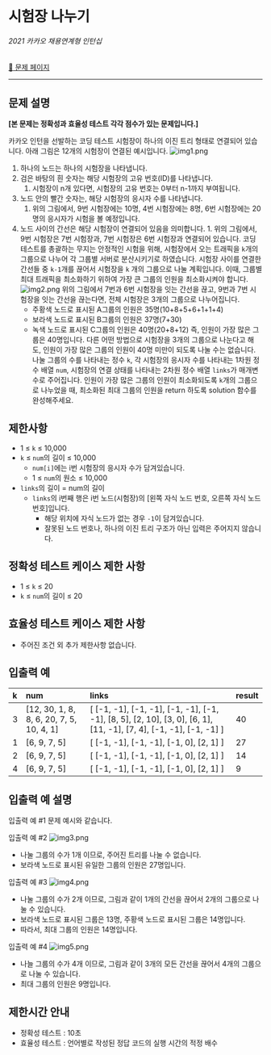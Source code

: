 # 시험장 나누기

###### 2021 카카오 채용연계형 인턴십

[:link: 문제 페이지](https://school.programmers.co.kr/learn/courses/30/lessons/81305)

---

## 문제 설명

**[본 문제는 정확성과 효율성 테스트 각각 점수가 있는 문제입니다.]**

카카오 인턴을 선발하는 코딩 테스트 시험장이 하나의 이진 트리 형태로 연결되어 있습니다. 아래 그림은 12개의 시험장이 연결된 예시입니다.
![img1.png](https://grepp-programmers.s3.ap-northeast-2.amazonaws.com/files/production/cf7517dd-e241-4fc8-a134-1d4d31f082b2/img1.png)

1. 하나의 노드는 하나의 시험장을 나타냅니다.
1. 검은 바탕의 흰 숫자는 해당 시험장의 고유 번호(ID)를 나타냅니다.
   1. 시험장이 n개 있다면, 시험장의 고유 번호는 0부터 n-1까지 부여됩니다.
1. 노드 안의 빨간 숫자는, 해당 시험장의 응시자 수를 나타냅니다.
   1. 위의 그림에서, 9번 시험장에는 10명, 4번 시험장에는 8명, 6번 시험장에는 20명의 응시자가 시험을 볼 예정입니다.
1. 노드 사이의 간선은 해당 시험장이 연결되어 있음을 의미합니다. 1. 위의 그림에서, 9번 시험장은 7번 시험장과, 7번 시험장은 6번 시험장과 연결되어 있습니다.
   코딩 테스트를 총괄하는 무지는 안정적인 시험을 위해, 시험장에서 오는 트래픽을 `k`개의 그룹으로 나누어 각 그룹별 서버로 분산시키기로 하였습니다. 시험장 사이를 연결한 간선들 중 `k-1`개를 끊어서 시험장을 `k` 개의 그룹으로 나눌 계획입니다. 이때, 그룹별 최대 트래픽을 최소화하기 위하여 가장 큰 그룹의 인원을 최소화시켜야 합니다.
   ![img2.png](https://grepp-programmers.s3.ap-northeast-2.amazonaws.com/files/production/736fc6c6-0ec5-429b-99b4-304233bc19ff/img2.png)
   위의 그림에서 7번과 6번 시험장을 잇는 간선을 끊고, 9번과 7번 시험장을 잇는 간선을 끊는다면, 전체 시험장은 3개의 그룹으로 나누어집니다.
   - 주황색 노드로 표시된 A그룹의 인원은 35명(10+8+5+6+1+1+4)
   - 보라색 노드로 표시된 B그룹의 인원은 37명(7+30)
   - 녹색 노드로 표시된 C그룹의 인원은 40명(20+8+12)
     즉, 인원이 가장 많은 그룹은 40명입니다. 다른 어떤 방법으로 시험장을 3개의 그룹으로 나눈다고 해도, 인원이 가장 많은 그룹의 인원이 40명 미만이 되도록 나눌 수는 없습니다.
     나눌 그룹의 수를 나타내는 정수 `k`, 각 시험장의 응시자 수를 나타내는 1차원 정수 배열 `num`, 시험장의 연결 상태를 나타내는 2차원 정수 배열 `links`가 매개변수로 주어집니다. 인원이 가장 많은 그룹의 인원이 최소화되도록 `k`개의 그룹으로 나누었을 때, 최소화된 최대 그룹의 인원을 return 하도록 solution 함수를 완성해주세요.

## 제한사항

- 1 ≤ `k` ≤ 10,000
- `k` ≤ `num`의 길이 ≤ 10,000
  - `num[i]`에는 i번 시험장의 응시자 수가 담겨있습니다.
  - 1 ≤ `num`의 원소 ≤ 10,000
- `links`의 길이 = num의 길이
  - `links`의 i번째 행은 i번 노드(시험장)의 [왼쪽 자식 노드 번호, 오른쪽 자식 노드 번호]입니다.
    - 해당 위치에 자식 노드가 없는 경우 `-1`이 담겨있습니다.
    - 잘못된 노드 번호나, 하나의 이진 트리 구조가 아닌 입력은 주어지지 않습니다.

## 정확성 테스트 케이스 제한 사항

- 1 ≤ `k` ≤ 20
- `k` ≤ `num`의 길이 ≤ 20

## 효율성 테스트 케이스 제한 사항

- 주어진 조건 외 추가 제한사항 없습니다.

## 입출력 예

| k   | num                                      | links                                                                                                             | result |
| :-- | :--------------------------------------- | :---------------------------------------------------------------------------------------------------------------- | :----- |
| 3   | [12, 30, 1, 8, 8, 6, 20, 7, 5, 10, 4, 1] | [ [-1, -1], [-1, -1], [-1, -1], [-1, -1], [8, 5], [2, 10], [3, 0], [6, 1], [11, -1], [7, 4], [-1, -1], [-1, -1] ] | 40     |
| 1   | [6, 9, 7, 5]                             | [ [-1, -1], [-1, -1], [-1, 0], [2, 1] ]                                                                           | 27     |
| 2   | [6, 9, 7, 5]                             | [ [-1, -1], [-1, -1], [-1, 0], [2, 1] ]                                                                           | 14     |
| 4   | [6, 9, 7, 5]                             | [ [-1, -1], [-1, -1], [-1, 0], [2, 1] ]                                                                           | 9      |

## 입출력 예 설명

입출력 예 #1
문제 예시와 같습니다.

입출력 예 #2
![img3.png](https://grepp-programmers.s3.ap-northeast-2.amazonaws.com/files/production/9accb8ee-00f3-44ad-b788-b1e9eb138d43/img3.png)

- 나눌 그룹의 수가 1개 이므로, 주어진 트리를 나눌 수 없습니다.
- 보라색 노드로 표시된 유일한 그룹의 인원은 27명입니다.

입출력 예 #3
![img4.png](https://grepp-programmers.s3.ap-northeast-2.amazonaws.com/files/production/e212604c-035d-469c-8f37-9b0a4cfdf7b3/img4.png)

- 나눌 그룹의 수가 2개 이므로, 그림과 같이 1개의 간선을 끊어서 2개의 그룹으로 나눌 수 있습니다.
- 보라색 노드로 표시된 그룹은 13명, 주황색 노드로 표시된 그룹은 14명입니다.
- 따라서, 최대 그룹의 인원은 14명입니다.

입출력 예 #4
![img5.png](https://grepp-programmers.s3.ap-northeast-2.amazonaws.com/files/production/d4a11541-e66b-4beb-a60a-fadcca3ca1d0/img5.png)

- 나늘 그룹의 수가 4개 이므로, 그림과 같이 3개의 모든 간선을 끊어서 4개의 그룹으로 나눌 수 있습니다.
- 최대 그룹의 인원은 9명입니다.

## 제한시간 안내

- 정확성 테스트 : 10초
- 효율성 테스트 : 언어별로 작성된 정답 코드의 실행 시간의 적정 배수
